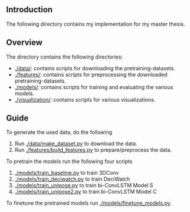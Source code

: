 ## Introduction
The following directory contains my implementation for my master thesis.

## Overview
The directory contains the following directories: 
* [./data/](data/): contains scripts for downloading the pretraining-datasets.
* [./features/](features/): contains scripts for preprocessing the downloaded pretraining-datasets.
* [./models/](models/): contains scripts for training and evaluating the various models.
* [./visualization/](visualization): contains scripts for various visualizations.

## Guide 
To generate the used data, do the following
1. Run [./data/make_dataset.py](./data/make_dataset.py) to download the data. 
2. Run [./features/build_features.py](features/build_features.py) to prepare/preprocess the data.

To pretrain the models run the following four scripts
1. [./models/train_baseline.py](./models/train_baseline.py) to train 3DConv
2. [./models/train_deciwatch.py](./models/train_deciwatch.py) to train DeciWatch
3. [./models/train_unipose.py](./models/train_unipose.py) to train bi-ConvLSTM Model S
4. [./models/train_unipose2.py](./models/train_unipose2.py) to train bi-ConvLSTM Model C

To finetune the pretrained models run [./models/finetune_models.py](./models/finetune_models.py).